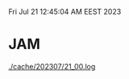Fri Jul 21 12:45:04 AM EEST 2023
# JAM
<a href='./cache/202307/21_00.log'>./cache/202307/21_00.log</a>
